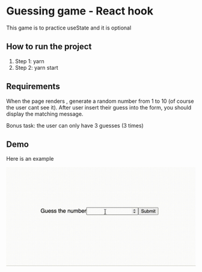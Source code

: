 # Guessing game - React hook

This game is to practice useState and it is optional

## How to run the project

1. Step 1: yarn
2. Step 2: yarn start

## Requirements

When the page renders , generate a random number from 1 to 10 (of course the user cant see it). After user insert their guess into the form, you should display the matching message.

Bonus task: the user can only have 3 guesses (3 times)

## Demo

Here is an example

![demo gif](assets/demo.gif)
